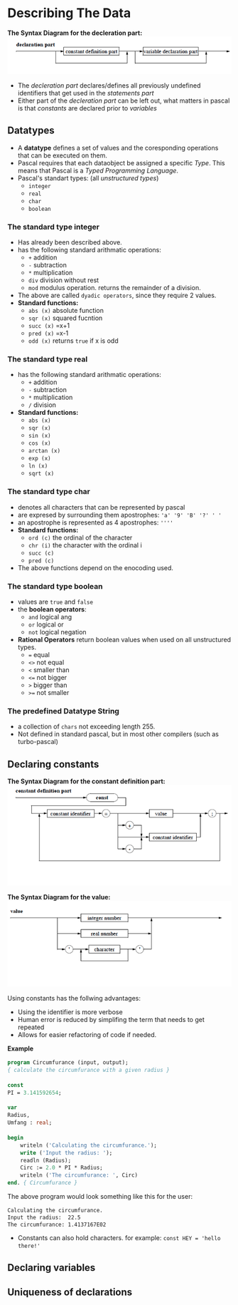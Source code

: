 # Describing The Data

**The Syntax Diagram for the decleration part:**
![The Syntax Diagram for the decleration part](img/syntaxdiagram-pascal-program-decleration-part.png)

* The *decleration part* declares/defines all previously undefined identifiers that get used in the *statements part*
* Either part of the *decleration part* can be left out, what matters in pascal is that *constants* are declared prior to *variables*

## Datatypes

* A **datatype** defines a set of values and the coresponding operations that can be executed on them.
* Pascal requires that each dataobject be assigned a specific *Type*. This means that Pascal is a *Typed Programming Language*.
* Pascal's standart types: (all *unstructured types*)
	* `integer`
	* `real`
	* `char`
	* `boolean`

### The standard type integer

* Has already been described above.
* has the following standard arithmatic operations:
	* `+`		addition
	* `-`		subtraction
	* `*`		multiplication
	* `div`	division without rest
	* `mod`	modulus operation. returns the remainder of a division.
* The above are called `dyadic operators`, since they require 2 values.
* **Standard functions:**
	* `abs (x)`		absolute function
	* `sqr (x)`		squared fucntion
	* `succ (x)` 	=x+1
	* `pred (x)`	=x-1
	* `odd (x)`		returns `true` if x is odd

### The standard type real

* has the following standard arithmatic operations:
	* `+`		addition
	* `-`		subtraction
	* `*`		multiplication
	* `/`		division
* **Standard functions:**
	* `abs (x)`
	* `sqr (x)`
	* `sin (x)`
	* `cos (x)`
	* `arctan (x)`
	* `exp (x)`
	* `ln (x)`
	* `sqrt (x)`

### The standard type char

* denotes all characters that can be represented by pascal
* are expresed by surrounding them apostrophes: `'a' '9' 'B' '?' ' '`
* an apostrophe is represented as 4 apostrophes: `''''`
* **Standard functions:**
	* `ord (c)` the ordinal of the character
	* `chr (i)` the character with the ordinal i
	* `succ (c)`
	* `pred (c)`
* The above functions depend on the enocoding used.

### The standard type boolean

* values are `true` and `false`
* the **boolean operators**:
	* `and` 	logical ang
	* `or` 	logical or
	* `not` 	logical negation
* **Rational Operators** return boolean values when used on all unstructured types.
	* `=` 	equal
	* `<>` 	not equal
	* `<` 	smaller than
	* `<=` 	not bigger
	* `>` 	bigger than
	* `>=` 	not smaller

### The predefined Datatype String

* a collection of `chars` not exceeding length 255.
* Not defined in standard pascal, but in most other compilers (such as turbo-pascal)

## Declaring constants

**The Syntax Diagram for the constant definition part:**
![The Syntax Diagram for the decleration part](img/syntaxdiagram-pascal-program-constant-definition-part.png)

**The Syntax Diagram for the value:**
![The Syntax Diagram for the decleration part](img/syntaxdiagram-pascal-program-value.png)

Using constants has the follwing advantages:
* Using the identifier is more verbose
* Human error is reduced by simplifing the term that needs to get repeated
* Allows for easier refactoring of code if needed.

**Example**

````pascal
program Circumfurance (input, output);
{ calculate the circumfurance with a given radius }

const
PI = 3.141592654;

var
Radius,
Umfang : real;

begin
	writeln ('Calculating the circumfurance.');
	write ('Input the radius: ');
	readln (Radius);
	Circ := 2.0 * PI * Radius;
	writeln ('The circumfurance: ', Circ)
end. { Circumfurance }
````

The above program would look something like this for the user:

````
Calculating the circumfurance.
Input the radius:  22.5
The circumfurance: 1.4137167E02
````

* Constants can also hold characters. for example: `const HEY = 'hello there!'`

<!-- TODO: Add:
						3.5.3 to end of 3
-->
## Declaring variables

## Uniqueness of declarations

